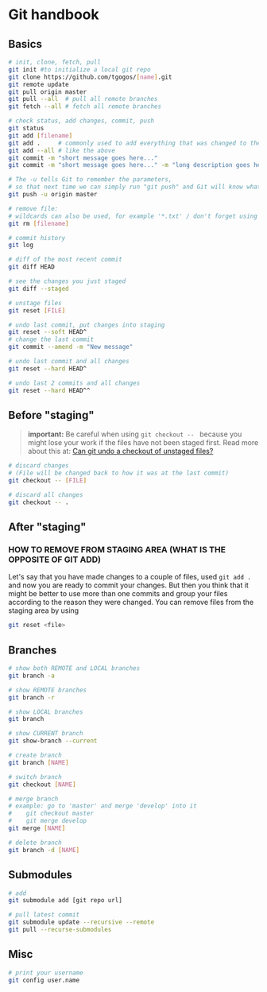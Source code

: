 # Git handbook

## Basics
```bash
# init, clone, fetch, pull
git init #to initialize a local git repo
git clone https://github.com/tgogos/[name].git
git remote update
git pull origin master
git pull --all  # pull all remote branches
git fetch --all # fetch all remote branches

# check status, add changes, commit, push
git status
git add [filename]
git add .     # commonly used to add everything that was changed to the staging area
git add --all # like the above
git commit -m "short message goes here..."
git commit -m "short message goes here..." -m "long description goes here (optional)..."

# The -u tells Git to remember the parameters,
# so that next time we can simply run "git push" and Git will know what to do.
git push -u origin master

# remove file:
# wildcards can also be used, for example '*.txt' / don't forget using quotes
git rm [filename]

# commit history
git log

# diff of the most recent commit
git diff HEAD

# see the changes you just staged
git diff --staged

# unstage files
git reset [FILE]

# undo last commit, put changes into staging
git reset --soft HEAD^
# change the last commit
git commit --amend -m "New message"

# undo last commit and all changes
git reset --hard HEAD^

# undo last 2 commits and all changes
git reset --hard HEAD^^

```


## Before "staging"

> **important:** Be careful when using `git checkout -- ` because you might lose your work if the files have not been staged first. Read more about this at: [Can git undo a checkout of unstaged files?](http://stackoverflow.com/questions/2689265/can-git-undo-a-checkout-of-unstaged-files) 

```bash
# discard changes
# (File will be changed back to how it was at the last commit)
git checkout -- [FILE]

# discard all changes
git checkout -- .
```

## After "staging"
### HOW TO REMOVE FROM STAGING AREA (WHAT IS THE OPPOSITE OF GIT ADD)

Let's say that you have made changes to a couple of files, used `git add .` and now you are ready to commit your changes.
But then you think that it might be better to use more than one commits and group your files according to the reason they were changed. You can remove files from the staging area by using 
```bash
git reset <file>
```



## Branches
```bash
# show both REMOTE and LOCAL branches
git branch -a

# show REMOTE branches
git branch -r

# show LOCAL branches
git branch

# show CURRENT branch
git show-branch --current

# create branch
git branch [NAME]

# switch branch
git checkout [NAME]

# merge branch
# example: go to 'master' and merge 'develop' into it
#    git checkout master
#    git merge develop
git merge [NAME]

# delete branch
git branch -d [NAME]
```


## Submodules
```bash
# add
git submodule add [git repo url]

# pull latest commit
git submodule update --recursive --remote
git pull --recurse-submodules
```

	

## Misc
```bash	
# print your username
git config user.name

```
